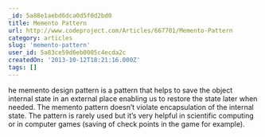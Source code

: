 ```yaml
---
_id: 5a88e1aebd6dca0d5f0d2bd0
title: Memento Pattern
url: http://www.codeproject.com/Articles/667701/Memento-Pattern
category: articles
slug: 'memento-pattern'
user_id: 5a83ce59d6eb0005c4ecda2c
createdOn: '2013-10-12T18:21:16.000Z'
tags: []
---
```


he memento design pattern is a pattern that helps to save the object internal state in an external place enabling us to restore the state later when needed. The memento pattern doesn’t violate encapsulation of the internal state. The pattern is rarely used but it’s very helpful in scientific computing or in computer games (saving of check points in the game for example).

